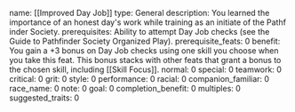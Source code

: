 name: [[Improved Day Job]]
type: General
description: You learned the importance of an honest day's work while training as an initiate of the Pathf inder Society.
prerequisites: Ability to attempt Day Job checks (see the Guide to Pathfinder Society Organized Play).
prerequisite_feats: 0
benefit: You gain a +3 bonus on Day Job checks using one skill you choose when you take this feat. This bonus stacks with other feats that grant a bonus to the chosen skill, including [[Skill Focus]].
normal: 0
special: 0
teamwork: 0
critical: 0
grit: 0
style: 0
performance: 0
racial: 0
companion_familiar: 0
race_name: 0
note: 0
goal: 0
completion_benefit: 0
multiples: 0
suggested_traits: 0
